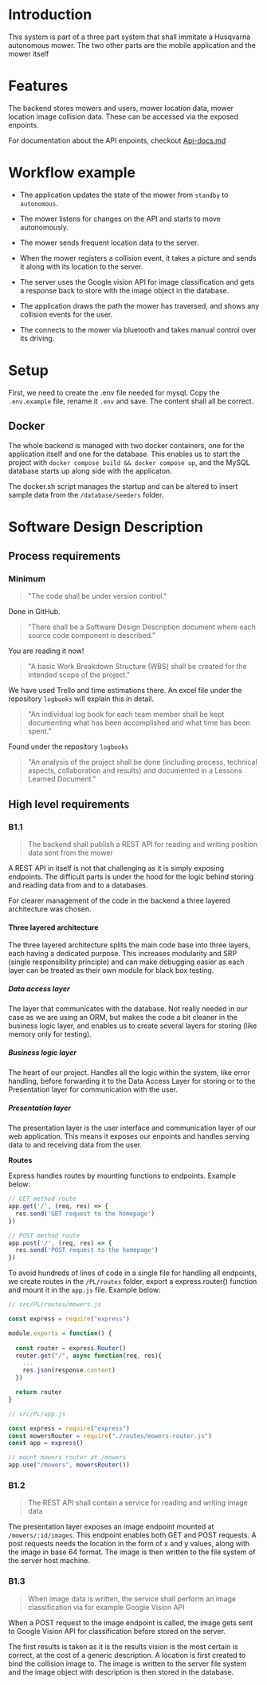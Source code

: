 # Introduction

This system is part of a three part system that shall immitate a Husqvarna autonomous mower.
The two other parts are the mobile application and the mower itself

# Features

The backend stores mowers and users, mower location data, mower location image collision data.
These can be accessed via the exposed enpoints.

For documentation about the API enpoints, checkout [Api-docs.md](Api-docs.md)


# Workflow example

- The application updates the state of the mower from `standby` to `autonomous`.
 
- The mower listens for changes on the API and starts to move autonomously.
 
- The mower sends frequent location data to the server.

- When the mower registers a collision event, it takes a picture and sends it along with its location to the server. 
 
- The server uses the Google vision API for image classification and gets a response back to store with the image object in the database.

- The application draws the path the mower has traversed, and shows any collision events for the user.

- The connects to the mower via bluetooth and takes manual control over its driving.


# Setup

First, we need to create the .env file needed for mysql. Copy the `.env.example` file, rename it `.env` and save. 
The content shall all be correct.


## Docker

The whole backend is managed with two docker containers, one for the application itself and one for the database.
This enables us to start the project with `docker compose build && docker compose up`, and the MySQL database starts up along side with the applicaton.

The docker.sh script manages the startup and can be altered to insert sample data from the `/database/seeders` folder.



# Software Design Description

## Process requirements

### Minimum

> "The code shall be under version control." 

Done in GitHub.

> "There shall be a Software Design Description document where each source code component is described." 

You are reading it now!

> "A basic Work Breakdown Structure (WBS) shall be created for the intended scope of the project." 

We have used Trello and time estimations there.
An excel file under the repository `logbooks` will explain this in detail.

> "An individual log book for each team member shall be kept documenting what has been accomplished and what time has been spent." 

Found under the repository `logbooks`

> "An analysis of the project shall be done (including process, technical aspects, collaboration and results) and documented in a Lessons Learned Document." 

## High level requirements

### B1.1

> The backend shall publish a REST API for reading and writing position data sent from the mower

A REST API in itself is not that challenging as it is simply exposing endpoints.
The difficult parts is under the hood for the logic behind storing and reading data from and to a databases.

For clearer management of the code in the backend a three layered architecture was chosen.


#### Three layered architecture

The three layered architecture splits the main code base into three layers, each having a dedicated purpose.
This increases modularity and SRP (single responsibility principle) and can make debugging easier as each layer can be treated as their own module for black box testing.

##### Data access layer

The layer that communicates with the database. Not really needed in our case as we are using an ORM, but makes the code a bit cleaner in the business logic layer, and enables us to create several layers for storing (like memory only for testing).

##### Business logic layer

The heart of our project. Handles all the logic within the system, like error handling, before forwarding it to the Data Access Layer for storing or to the Presentation layer for communication with the user.

##### Presentation layer

The presentation layer is the user interface and communication layer of our web application.
This means it exposes our enpoints and handles serving data to and receiving data from the user.


__Routes__

Express handles routes by mounting functions to endpoints.
Example below:

```js
// GET method route
app.get('/', (req, res) => {
  res.send('GET request to the homepage')
})

// POST method route
app.post('/', (req, res) => {
  res.send('POST request to the homepage')
})
```

To avoid hundreds of lines of code in a single file for handling all endpoints, we create routes in the `/PL/routes` folder, export a express.router() function and mount it in the `app.js` file.
Example below:

```js
// src/PL/routes/mowers.js

const express = require("express")

module.exports = function() {
    
  const router = express.Router()
  router.get("/", async function(req, res){
    ...
    res.json(response.content)
  })

  return router
}

// src/PL/app.js

const express = require("express")
const mowersRouter = require("./routes/mowers-router.js")
const app = express()

// mount mowers router at /mowers
app.use("/mowers", mowersRouter())

```


### B1.2

> The REST API shall contain a service for reading and writing image data

The presentation layer exposes an image endpoint mounted at `/mowers/:id/images`.
This endpoint enables both GET and POST requests.
A post requests needs the location in the form of x and y values, along with the image in base 64 format.
The image is then written to the file system of the server host machine.



### B1.3

> When image data is written, the service shall perform an image classification via for example Google Vision API

When a POST request to the image endpoint is called, the image gets sent to Google Vision API for classification before stored on the server.

The first results is taken as it is the results vision is the most certain is correct, at the cost of a generic description.
A location is first created to bind the collision image to.
The image is written to the server file system and the image object with description is then stored in the database.

